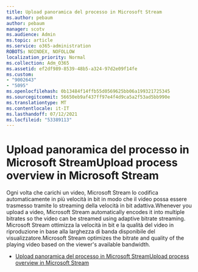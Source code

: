 ```yaml
---
title: Upload panoramica del processo in Microsoft Stream
ms.author: pebaum
author: pebaum
manager: scotv
ms.audience: Admin
ms.topic: article
ms.service: o365-administration
ROBOTS: NOINDEX, NOFOLLOW
localization_priority: Normal
ms.collection: Adm_O365
ms.assetid: ef2df989-8539-48b5-a324-97d2e09f14fe
ms.custom:
- "9002643"
- "5095"
ms.openlocfilehash: 0b13484f14ffb55d0569625bb06a199321725345
ms.sourcegitcommit: 56650eb9af437ff97e4f4d9ca5a2f53ad5bb990e
ms.translationtype: MT
ms.contentlocale: it-IT
ms.lasthandoff: 07/12/2021
ms.locfileid: "53389113"
---
```

# <a name="upload-process-overview-in-microsoft-stream"></a><span data-ttu-id="15ed6-102">Upload panoramica del processo in Microsoft Stream</span><span class="sxs-lookup"><span data-stu-id="15ed6-102">Upload process overview in Microsoft Stream</span></span>

<span data-ttu-id="15ed6-103">Ogni volta che carichi un video, Microsoft Stream lo codifica automaticamente in più velocità in bit in modo che il video possa essere trasmesso tramite lo streaming della velocità in bit adattiva.</span><span class="sxs-lookup"><span data-stu-id="15ed6-103">Whenever you upload a video, Microsoft Stream automatically encodes it into multiple bitrates so the video can be streamed using adaptive bitrate streaming.</span></span> <span data-ttu-id="15ed6-104">Microsoft Stream ottimizza la velocità in bit e la qualità del video in riproduzione in base alla larghezza di banda disponibile del visualizzatore.</span><span class="sxs-lookup"><span data-stu-id="15ed6-104">Microsoft Stream optimizes the bitrate and quality of the playing video based on the viewer's available bandwidth.</span></span>

- [<span data-ttu-id="15ed6-105">Upload panoramica del processo in Microsoft Stream</span><span class="sxs-lookup"><span data-stu-id="15ed6-105">Upload process overview in Microsoft Stream</span></span>](/stream/upload-process-overview)
